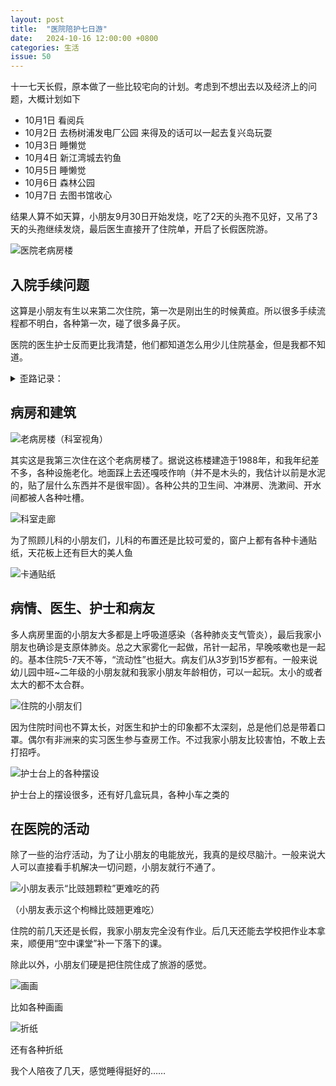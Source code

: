 ```yaml
---
layout: post
title:  "医院陪护七日游"
date:   2024-10-16 12:00:00 +0800
categories: 生活
issue: 50
---
```

十一七天长假，原本做了一些比较宅向的计划。考虑到不想出去以及经济上的问题，大概计划如下

- 10月1日 看阅兵
- 10月2日 去杨树浦发电厂公园 来得及的话可以一起去复兴岛玩耍
- 10月3日 睡懒觉
- 10月4日 新江湾城去钓鱼
- 10月5日 睡懒觉
- 10月6日 森林公园
- 10月7日 去图书馆收心


结果人算不如天算，小朋友9月30日开始发烧，吃了2天的头孢不见好，又吊了3天的头孢继续发烧，最后医生直接开了住院单，开启了长假医院游。

![医院老病房楼](/img/blog_110_IMG_20241008_105951.jpg)

<!--more-->

## 入院手续问题

这算是小朋友有生以来第二次住院，第一次是刚出生的时候黄疸。所以很多手续流程都不明白，各种第一次，碰了很多鼻子灰。

医院的医生护士反而更比我清楚，他们都知道怎么用少儿住院基金，但是我都不知道。

<details><summary>歪路记录：</summary>

首先，住院医院医生建议我先打电话去二级医院咨询下能不能开出转诊单，结果我浪费了15分钟打给岳阳医院（这是三级医院，当时我不知道）也没问出所以然，于是就直接去了<br>
到了岳阳医院，住院办公室的医生说:frowning_face:这里是三级医院开不了，给我指路去曲阳医院和江湾医院<br>
到了曲阳医院，说今天是周末+长假，开不了<br>
正想去江湾医院，发现建工医院更近，于是就先去建工碰个运气<br>
终于在建工开出来了，建工医院的急诊预检小姐姐和儿科的医生姐姐就像天使一样！<br>
为什么跨区转诊手续那么麻烦呢:sob:
</details>


## 病房和建筑

![老病房楼（科室视角）](/img/blog_110_IMG_20241008_093853.jpg)

其实这是我第三次住在这个老病房楼了。据说这栋楼建造于1988年，和我年纪差不多，各种设施老化。地面踩上去还嘎吱作响（并不是木头的，我估计以前是水泥的，贴了层什么东西并不是很牢固）。各种公共的卫生间、冲淋房、洗漱间、开水间都被人各种吐槽。

![科室走廊](/img/blog_110_IMG_20241008_093929.jpg)

为了照顾儿科的小朋友们，儿科的布置还是比较可爱的，窗户上都有各种卡通贴纸，天花板上还有巨大的美人鱼

![卡通贴纸](/img/blog_110_3.png)

## 病情、医生、护士和病友

多人病房里面的小朋友大多都是上呼吸道感染（各种肺炎支气管炎），最后我家小朋友也确诊是支原体肺炎。总之大家雾化一起做，吊针一起吊，早晚咳嗽也是一起的。基本住院5-7天不等，“流动性”也挺大。病友们从3岁到15岁都有。一般来说幼儿园中班~二年级的小朋友就和我家小朋友年龄相仿，可以一起玩。太小的或者太大的都不太合群。

![住院的小朋友们](/img/blog_110_IMG_20241006_075737.jpg)

因为住院时间也不算太长，对医生和护士的印象都不太深刻，总是他们总是带着口罩。偶尔有非洲来的实习医生参与查房工作。不过我家小朋友比较害怕，不敢上去打招呼。

![护士台上的各种摆设](/img/blog_110_2.png)

护士台上的摆设很多，还有好几盒玩具，各种小车之类的

## 在医院的活动

除了一些的治疗活动，为了让小朋友的电能放光，我真的是绞尽脑汁。一般来说大人可以直接看手机解决一切问题，小朋友就行不通了。

![小朋友表示“比豉翘颗粒”更难吃的药](/img/blog_110_IMG_20241007_195948.jpg)

（小朋友表示这个枸橼比豉翘更难吃）

住院的前几天还是长假，我家小朋友完全没有作业。后几天还能去学校把作业本拿来，顺便用“空中课堂”补一下落下的课。

除此以外，小朋友们硬是把住院住成了旅游的感觉。

![画画](/img/blog_110_1.png)

比如各种画画

![折纸](/img/blog_110_IMG_20241010_192233.jpg)

还有各种折纸

我个人陪夜了几天，感觉睡得挺好的……